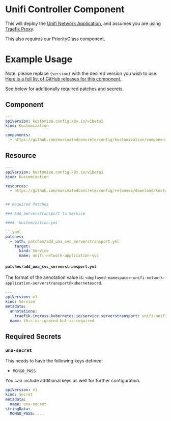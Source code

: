 # Unifi Controller Component

This will deploy the [Unifi Network Application](https://github.com/linuxserver/docker-unifi-network-application), and
assumes you are using [Traefik Proxy](https://traefik.io/traefik).

This also requires our PriorityClass component.

# Example Usage

Note: please replace `{version}` with the desired version you wish to use.  [Here is a full list of GitHub releases for this component.](https://github.com/marinatedconcrete/config/releases?q=%22kustomize-unifi-network-application%22).

See below for additionally required patches and secrets.

## Component

```yaml
---
apiVersion: kustomize.config.k8s.io/v1beta1
kind: Kustomization

components:
  - https://github.com/marinatedconcrete/config/kustomization/components/unifi-network-application?ref=kustomize-unifi-network-application@v{version}
```

## Resource

```yaml
---
apiVersion: kustomize.config.k8s.io/v1beta1
kind: Kustomization

resources:
  - https://github.com/marinatedconcrete/config/releases/download/kustomize-unifi-network-application@v{version}/unifi-network-application.yml


## Required Patches

### Add ServersTransport to Service

#### `kustomization.yml`

```yaml
patches:
  - path: patches/add_una_svc_serverstransport.yml
    target:
      kind: Service
      name: unifi-network-application-svc
```

#### `patches/add_una_svc_serverstransport.yml`

The format of the annotation value is: `<deployed-namespace>-unifi-network-application-serverstransport@kubernetescrd`.

```yaml
---
apiVersion: v1
kind: Service
metadata:
  annotations:
    traefik.ingress.kubernetes.io/service.serverstransport: unifi-unifi-network-application-serverstransport@kubernetescrd
  name: this-is-ignored-but-is-required
```

## Required Secrets

### `una-secret`

This needs to have the following keys defined:

- `MONGO_PASS`

You can include additional keys as well for further configuration.

```yaml
apiVersion: v1
kind: Secret
metadata:
  name: una-secret
stringData:
  MONGO_PASS: ...
```
